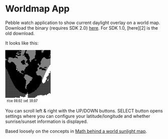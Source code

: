 Worldmap App
============

Pebble watch application to show current daylight overlay on a world map. Download the binary (requires SDK 2.0) [here][0]. For SDK 1.0, [here][2] is the old download.

It looks like this:

![](/screenshot.png)

You can scroll left & right with the UP/DOWN buttons. SELECT button opens settings where you can configure your latitude/longitude and whether sunrise/sunset information is displayed.

Based loosely on the concepts in [Math behind a world sunlight map][1].

[0]: http://tomyedwab.com/pebble/pebble-worldmap.pbw
[1]: http://www.edesign.nl/2009/05/14/math-behind-a-world-sunlight-map/
[0]: http://tomyedwab.com/pebble/pebble-worldmap-1.0.pbw
